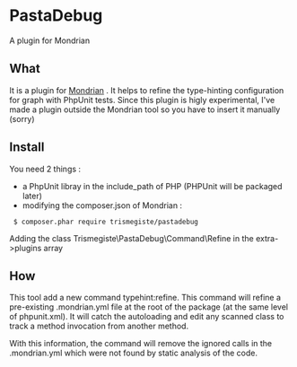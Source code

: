 # PastaDebug

A plugin for Mondrian

## What

It is a plugin for [Mondrian][1] . It helps to refine the type-hinting configuration
for graph with PhpUnit tests. Since this plugin is higly experimental, I've made
a plugin outside the Mondrian tool so you have to insert it manually (sorry)

## Install

You need 2 things :

 - a PhpUnit libray in the include_path of PHP (PHPUnit will be packaged later)
 - modifying the composer.json of Mondrian :

```
 $ composer.phar require trismegiste/pastadebug
```
Adding the class Trismegiste\\PastaDebug\\Command\\Refine in the extra->plugins array


## How

This tool add a new command typehint:refine. This command will refine a pre-existing .mondrian.yml
file at the root of the package (at the same level of phpunit.xml). It will catch the autoloading
and edit any scanned class to track a method invocation from another method.

With this information, the command will remove the ignored calls in the .mondrian.yml which were
not found by static analysis of the code.

[1]: https://github.com/Trismegiste/Mondrian
